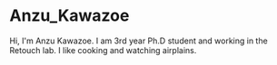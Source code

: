 # Anzu_Kawazoe

Hi, I'm Anzu Kawazoe. I am 3rd year Ph.D student and working in the Retouch lab. I like cooking and watching airplains.
